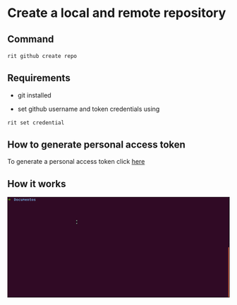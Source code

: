 # Create a local and remote repository

## Command

```bash
rit github create repo
```

## Requirements

- git installed

- set github username and token credentials using

```bash
rit set credential
```

## How to generate personal access token

To generate a personal access token click [here](https://github.com/settings/tokens)

## How it works

![gif](doc/github-create-repo.gif)
